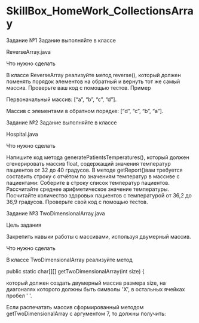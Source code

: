 # SkillBox_HomeWork_CollectionsArray
Задание №1
Задание выполняйте в классе

ReverseArray.java

Что нужно сделать

В классе ReverseArray реализуйте метод reverse(), который должен поменять порядок элементов на обратный и вернуть тот же самый массив.
Проверьте ваш код с помощью тестов.
Пример

Первоначальный массив: [“a”, “b”, “c”, “d”].

Массив с элементами в обратном порядке: [“d”, “c”, “b”, “a”].

Задание №2
Задание выполняйте в классе 

Hospital.java

Что нужно сделать

Напишите код метода generatePatientsTemperatures(), который должен сгенерировать массив float, содержащий значения температур пациентов от 32 до 40 градусов.
В методе getReport()вам требуется составить строку с отчётом по значениям температур в массиве с пациентами:
Соберите в строку список температур пациентов.
Рассчитайте среднее арифметическое значение температуры.
Посчитайте количество здоровых пациентов с температурой от 36,2 до 36,9 градусов.
Проверьте свой код с помощью тестов.


Задание №3
TwoDimensionalArray.java

Цель задания

Закрепить навыки работы с массивами, используя двумерный массив.

Что нужно сделать

В классе TwoDimensionalArray   реализуйте метод

public static char[][] getTwoDimensionalArray(int size) { 

который должен создать двумерный массив размера size, на диагоналях которого должны быть символы 'X', в остальных ячейках пробел ' '.

Если распечатать массив сформированный методом getTwoDimensionalArray с аргументом 7, то должны получить:
